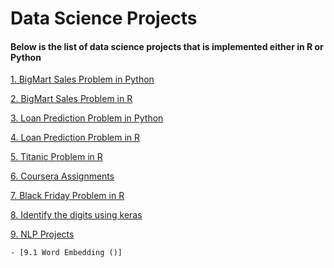 # Data Science Projects

#### Below is the list of data science projects that is implemented either in R or Python

[1. BigMart Sales Problem in Python ](https://github.com/gupta24789/Data_Science_Projects/tree/master/AV_BigMartSale_IN_Python)

[2. BigMart Sales Problem in R](https://github.com/gupta24789/Data_Science_Projects/tree/master/AV_Big_Mart_Sales_III)

[3. Loan Prediction Problem in Python](https://github.com/gupta24789/Data_Science_Projects/tree/master/AV_Loan_Prediciton_III_IN_Python)

[4. Loan Prediction Problem in R](https://github.com/gupta24789/Data_Science_Projects/tree/master/AV_Loan_Prediction_III)

[5. Titanic Problem in R](https://github.com/gupta24789/Data_Science_Projects/tree/master/Kaggle_Titanic_Project)

[6. Coursera Assignments](https://github.com/gupta24789/Data_Science_Projects/tree/master/coursera)

[7. Black Friday Problem in R](https://github.com/gupta24789/Data_Science_Projects/tree/master/AV_Black_Friday)

[8. Identify the digits using keras](https://github.com/gupta24789/Data_Science_Projects/tree/master/AV_Identify_the_Digits)

[9. NLP Projects]()

    - [9.1 Word Embedding ()]
